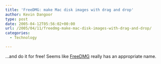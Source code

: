 ```yaml
---
title: 'FreeDMG: make Mac disk images with drag and drop'
author: Kevin Dangoor
type: post
date: 2005-04-12T05:56:02+00:00
url: /2005/04/11/freedmg-make-mac-disk-images-with-drag-and-drop/
categories:
  - Technology

---
```

&#8230;and do it for free! Seems like [FreeDMG][1] really has an appropriate name.

 [1]: http://www.kelleycomputing.net:16080/freedmg/ "FreeDMG product page"